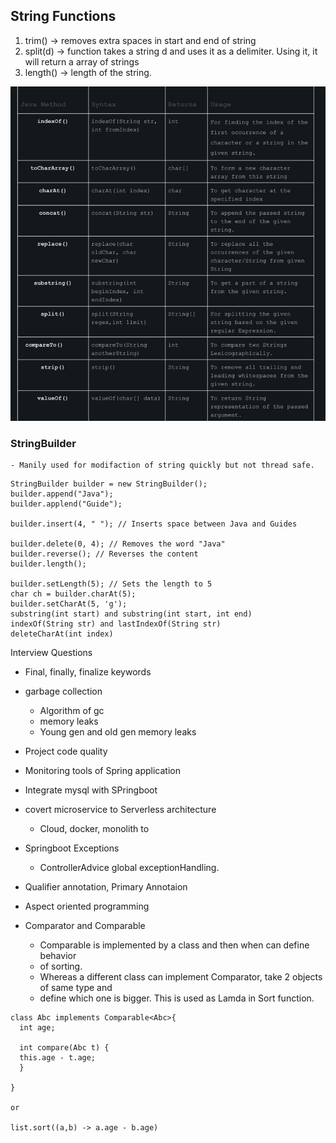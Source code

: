 ## String Functions

1. trim() -> removes extra spaces in start and end of string
2. split(d) -> function takes a string d and uses it as a delimiter. Using it, it will
               return a array of strings
3. length() -> length of the string.

![img.png](../daily/challenge/april2024/img.png)


### StringBuilder
    - Manily used for modifaction of string quickly but not thread safe.

```
StringBuilder builder = new StringBuilder();
builder.append("Java");
builder.applend("Guide");

builder.insert(4, " "); // Inserts space between Java and Guides

builder.delete(0, 4); // Removes the word "Java"
builder.reverse(); // Reverses the content
builder.length();

builder.setLength(5); // Sets the length to 5
char ch = builder.charAt(5);
builder.setCharAt(5, 'g');
substring(int start) and substring(int start, int end) 
indexOf(String str) and lastIndexOf(String str)
deleteCharAt(int index) 
```
Interview Questions 

- Final, finally, finalize keywords
- garbage collection
  - Algorithm of gc
  - memory leaks 
  - Young gen and old gen memory leaks
- Project code quality
- Monitoring tools of Spring application
- Integrate mysql with SPringboot
- covert microservice to Serverless architecture
  - Cloud, docker, monolith to 
- Springboot Exceptions
  - ControllerAdvice global exceptionHandling.
- Qualifier annotation, Primary Annotaion
- Aspect oriented programming

- Comparator and Comparable
  - Comparable is implemented by a class and then when can define behavior
  - of sorting.
  - Whereas a different class can implement Comparator, take 2 objects of same type and
  - define which one is bigger. This is used as Lamda in Sort function.

```
class Abc implements Comparable<Abc>{
  int age;
  
  int compare(Abc t) {
  this.age - t.age;
  }
  
}

or

list.sort((a,b) -> a.age - b.age)


```